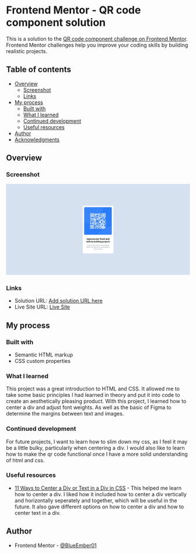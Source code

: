 # Frontend Mentor - QR code component solution

This is a solution to the [QR code component challenge on Frontend Mentor](https://www.frontendmentor.io/challenges/qr-code-component-iux_sIO_H). Frontend Mentor challenges help you improve your coding skills by building realistic projects. 

## Table of contents

- [Overview](#overview)
  - [Screenshot](#screenshot)
  - [Links](#links)
- [My process](#my-process)
  - [Built with](#built-with)
  - [What I learned](#what-i-learned)
  - [Continued development](#continued-development)
  - [Useful resources](#useful-resources)
- [Author](#author)
- [Acknowledgments](#acknowledgments)

## Overview 



### Screenshot
![QR code](<QR Code Final.jpeg>)

### Links

- Solution URL: [Add solution URL here](https://your-solution-url.com)
- Live Site URL: [Live Site](https://blueember01.github.io/FM-QR-Code-Challenge/)

## My process

### Built with

- Semantic HTML markup
- CSS custom properties


### What I learned

This project was a great introduction to HTML and CSS. It allowed me to take some basic principles I had learned in theory and put it into code to create an aesthetically pleasing product. With this project, I learned how to center a div and adjust font weights. As well as the basic of Figma to determine the margins between text and images. 


### Continued development

For future projects, I want to learn how to slim down my css, as I feel it may be a little bulky, particularly when centering a div. I would also like to learn how to make the qr code functional once I have a more solid understanding of html and css.  


### Useful resources

- [11 Ways to Center a Div or Text in a Div in CSS](https://blog.hubspot.com/website/center-div-css) - This helped me learn how to center a div. I liked how it included how to center a div vertically and horizontally seperately and together, which will be useful in the future. It also gave different options on how to center a div and how to center text in a div.

## Author

- Frontend Mentor - [@BlueEmber01](https://www.frontendmentor.io/profile/BlueEmber01)


